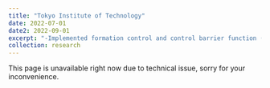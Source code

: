 ```yaml
---
title: "Tokyo Institute of Technology"
date: 2022-07-01
date2: 2022-09-01
excerpt: "-Implemented formation control and control barrier function (CBF) to synchronize drone swarm while interacting with human. <br/> -Developed a virtual reality interface using Unity to receive command execution from human operator’s hand movement and receive feedback visualization through a head-mounted display. <br/> -Conducted individual research project under the supervision of Assoc. Prof. Takeshi Hatanaka."
collection: research
---
```

This page is unavailable right now due to technical issue, sorry for your inconvenience.
